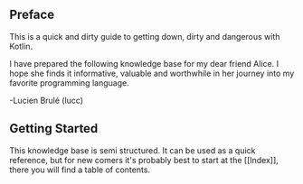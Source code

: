 
## Preface

This is a quick and dirty guide to getting down, dirty and dangerous with Kotlin. 

I have prepared the following knowledge base for my dear friend Alice. I hope she finds it informative, valuable and worthwhile in her journey into my favorite programming language. 

-Lucien Brulé (lucc)

## Getting Started

This knowledge base is semi structured. It can be used as a quick reference, but for new comers it's probably best to start at the [[Index]], there you will find a table of contents. 